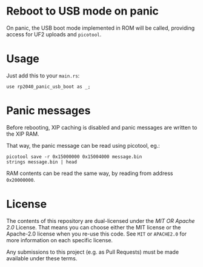 # Reboot to USB mode on panic

On panic, the USB boot mode implemented in ROM will be
called, providing access for UF2 uploads and `picotool`.

# Usage

Just add this to your `main.rs`:

```
use rp2040_panic_usb_boot as _;
```

# Panic messages

Before rebooting, XIP caching is disabled and panic messages
are written to the XIP RAM.

That way, the panic message can be read using picotool, eg.:

```
picotool save -r 0x15000000 0x15004000 message.bin
strings message.bin | head
```

RAM contents can be read the same way, by reading from
address `0x20000000`.

# License

The contents of this repository are dual-licensed under the _MIT OR Apache
2.0_ License. That means you can choose either the MIT license or the
Apache-2.0 license when you re-use this code. See `MIT` or `APACHE2.0` for more
information on each specific license.

Any submissions to this project (e.g. as Pull Requests) must be made available
under these terms.
